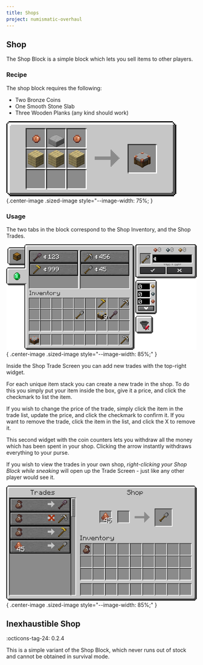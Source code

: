 ```yaml
---
title: Shops
project: numismatic-overhaul
---
```


## Shop
The Shop Block is a simple block which lets you sell items to other players. 

### Recipe

The shop block requires the following:

- Two Bronze Coins
- One Smooth Stone Slab
- Three Wooden Planks (any kind should work)

![crafting recipe for shop block](../assets/numismatic-overhaul/shop-recipe.png){.center-image .sized-image style="--image-width: 75%; }

### Usage
The two tabs in the block correspond to the Shop Inventory, and the Shop Trades.  

![shop trade configuration interface](../assets/numismatic-overhaul/shop-gui.png){ .center-image .sized-image style="--image-width: 85%;" }

Inside the Shop Trade Screen you can add new trades with the top-right widget.  

For each unique item stack you can create a new trade in the shop. To do this you simply put your item inside the box, give it a price, and click the checkmark to list the item.

If you wish to change the price of the trade, simply click the item in the trade list, update the price, and click the checkmark to confirm it. If you want to remove the trade, click the item in the list, and click the X to remove it.

This second widget with the coin counters lets you withdraw all the money which has been spent in your shop. Clicking the arrow instantly withdraws everything to your purse.

If you wish to view the trades in your own shop, *right-clicking your Shop Block while sneaking* will open up the Trade Screen - just like any other player would see it.

![viewing the shop from the buyer's point of view, with the items set from the trade interface](../assets/numismatic-overhaul/shop-merchant-gui.png){ .center-image .sized-image style="--image-width: 85%;" }


## Inexhaustible Shop
:octicons-tag-24: 0.2.4

This is a simple variant of the Shop Block, which never runs out of stock and cannot be obtained in survival mode.
